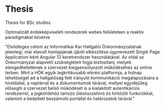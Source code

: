# Thesis
Thesis for BSc studies

Optimalizált érdekképviseleti rendszerek webes felületeken a reaktív paradigmákat követve

"Elsődleges célom az Informatikai Kar Hallgatói Önkormányzatának jelenlegi, már elavult honlapjának újbóli elkészítése úgynevezett Single
Page Application-ként Angular 12 keretrendszer használatával. Az oldal az Önkormányzat alapvető szükségleteit fogja biztosítani, melyek
elengedhetetlenek a szervezet kiegyensúlyozott működéséhez az online térben.
Mint a HÖK egyik legkritikusabb elérési platformja, a holnap lehetőséget ad a hallgatóság felé irányuló kommunikáció megalapozására a
híroldallal, a naptárral és a dokumentumok tárával, mellyel egyidejűleg elősegíti a szervezet belső működését is a kialakított autentikációs
rendszerrel, a jogkörökhöz tartozó ülésösszehívó és hírközlő funkciókkal, valamint a beépített beszámoló portállal és határozatok tárával."